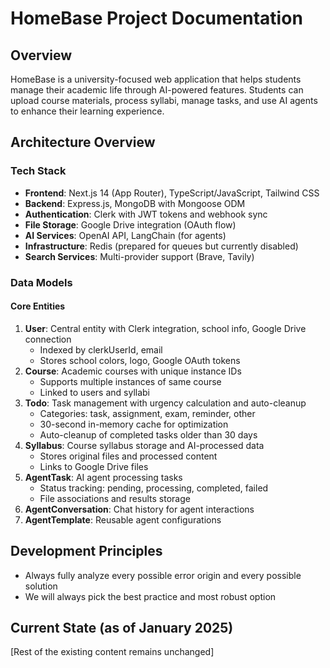 # HomeBase Project Documentation

## Overview

HomeBase is a university-focused web application that helps students manage their academic life through AI-powered features. Students can upload course materials, process syllabi, manage tasks, and use AI agents to enhance their learning experience.

## Architecture Overview

### Tech Stack

- **Frontend**: Next.js 14 (App Router), TypeScript/JavaScript, Tailwind CSS
- **Backend**: Express.js, MongoDB with Mongoose ODM
- **Authentication**: Clerk with JWT tokens and webhook sync
- **File Storage**: Google Drive integration (OAuth flow)
- **AI Services**: OpenAI API, LangChain (for agents)
- **Infrastructure**: Redis (prepared for queues but currently disabled)
- **Search Services**: Multi-provider support (Brave, Tavily)

### Data Models

#### Core Entities

1. **User**: Central entity with Clerk integration, school info, Google Drive connection
   - Indexed by clerkUserId, email
   - Stores school colors, logo, Google OAuth tokens
2. **Course**: Academic courses with unique instance IDs
   - Supports multiple instances of same course
   - Linked to users and syllabi
3. **Todo**: Task management with urgency calculation and auto-cleanup
   - Categories: task, assignment, exam, reminder, other
   - 30-second in-memory cache for optimization
   - Auto-cleanup of completed tasks older than 30 days
4. **Syllabus**: Course syllabus storage and AI-processed data
   - Stores original files and processed content
   - Links to Google Drive files
5. **AgentTask**: AI agent processing tasks
   - Status tracking: pending, processing, completed, failed
   - File associations and results storage
6. **AgentConversation**: Chat history for agent interactions
7. **AgentTemplate**: Reusable agent configurations

## Development Principles

- Always fully analyze every possible error origin and every possible solution
- We will always pick the best practice and most robust option

## Current State (as of January 2025)

[Rest of the existing content remains unchanged]
